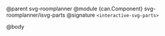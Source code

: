 @parent svg-roomplanner
@module {can.Component} svg-roomplanner/isvg-parts <interactive-svg-parts>
@signature `<interactive-svg-parts>`

@body

## <interactive-svg-parts>

